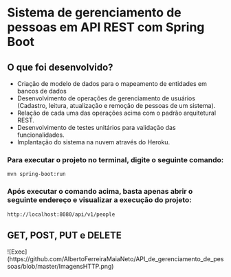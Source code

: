 # Sistema de gerenciamento de pessoas em API REST com Spring Boot

<h2> O que foi desenvolvido? </h2>

* Criação de modelo de dados para o mapeamento de entidades em bancos de dados
* Desenvolvimento de operações de gerenciamento de usuários (Cadastro, leitura, atualização e remoção de pessoas de um sistema).
* Relação de cada uma das operações acima com o padrão arquitetural REST.
* Desenvolvimento de testes unitários para validação das funcionalidades.
* Implantação do sistema na nuvem através do Heroku.

<h3> Para executar o projeto no terminal, digite o seguinte comando: </h3>

```shell script
mvn spring-boot:run 
```

<h3> Após executar o comando acima, basta apenas abrir o seguinte endereço e visualizar a execução do projeto: </h3>

```
http://localhost:8080/api/v1/people
```

<h2> GET, POST, PUT e DELETE </h2>
![Exec](https://github.com/AlbertoFerreiraMaiaNeto/API_de_gerenciamento_de_pessoas/blob/master/ImagensHTTP.png)


